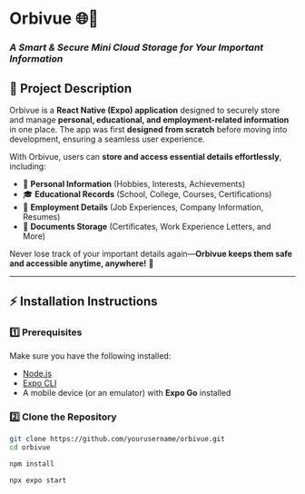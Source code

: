
# **Orbivue** 🌐📂  
### *A Smart & Secure Mini Cloud Storage for Your Important Information*  

## **📌 Project Description**  
Orbivue is a **React Native (Expo) application** designed to securely store and manage **personal, educational, and employment-related information** in one place. The app was first **designed from scratch** before moving into development, ensuring a seamless user experience.  

With Orbivue, users can **store and access essential details effortlessly**, including:  
- 📌 **Personal Information** (Hobbies, Interests, Achievements)  
- 🎓 **Educational Records** (School, College, Courses, Certifications)  
- 💼 **Employment Details** (Job Experiences, Company Information, Resumes)  
- 📑 **Documents Storage** (Certificates, Work Experience Letters, and More)  

Never lose track of your important details again—**Orbivue keeps them safe and accessible anytime, anywhere!** 🚀  

---

## **⚡ Installation Instructions**  

### **1️⃣ Prerequisites**  
Make sure you have the following installed:  
- [Node.js](https://nodejs.org/)  
- [Expo CLI](https://docs.expo.dev/get-started/installation/)  
- A mobile device (or an emulator) with **Expo Go** installed  

### **2️⃣ Clone the Repository**  
```sh
git clone https://github.com/yourusername/orbivue.git
cd orbivue
```

```sh
npm install
```
```sh
npx expo start
